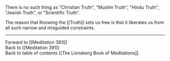 There is no such thing as "Christian Truth", "Muslim Truth", "Hindu Truth", "Jewish Truth", or "Scientific Truth". 

The reason that Knowing the [[Truth]] sets us free is that it liberates us from all such narrow and misguided constraints. 

___

Forward to [[Meditation 393]]  
Back to [[Meditation 391]]  
Back to table of contents [[The Lionsberg Book of Meditations]]  